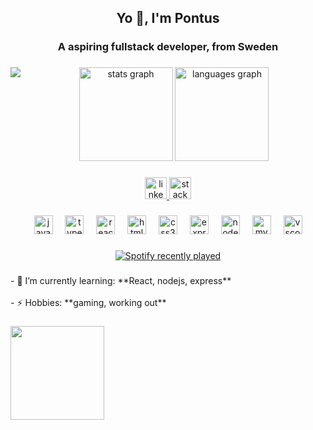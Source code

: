 <h2 align="center">Yo 👋, I'm Pontus</h2>

###

<h3 align="center">A aspiring fullstack developer, from Sweden</h3>

###

<img align="left" src="https://visitor-badge.laobi.icu/badge?page_id=qpohj.qpohj&"  />

###

<div align="center">
  <img src="https://github-readme-stats.vercel.app/api?username=qpohj&hide_title=false&hide_rank=false&show_icons=true&include_all_commits=true&count_private=true&disable_animations=false&theme=dark&locale=en&hide_border=false" height="150" alt="stats graph"  />
  <img src="https://github-readme-stats.vercel.app/api/top-langs?username=qpohj&locale=en&hide_title=false&layout=compact&card_width=320&langs_count=5&theme=dark&hide_border=false" height="150" alt="languages graph"  />
</div>

###

<div align="center">
  <a href="https://www.linkedin.com/in/pontus-eliasson-b2b963222/" target="_blank">
    <img src="https://img.shields.io/static/v1?message=LinkedIn&logo=linkedin&label=&color=0077B5&logoColor=white&labelColor=&style=for-the-badge" height="35" alt="linkedin logo"  />
  </a>
  <a href="https://stackoverflow.com/users/18567085/qpohj" target="_blank">
    <img src="https://img.shields.io/static/v1?message=Stackoverflow&logo=stackoverflow&label=&color=FE7A16&logoColor=white&labelColor=&style=for-the-badge" height="35" alt="stackoverflow logo"  />
  </a>
</div>

###

<div align="center">
  <img src="https://skillicons.dev/icons?i=js" height="30" alt="javascript logo"  />
  <img width="12" />
  <img src="https://skillicons.dev/icons?i=ts" height="30" alt="typescript logo"  />
  <img width="12" />
  <img src="https://skillicons.dev/icons?i=react" height="30" alt="react logo"  />
  <img width="12" />
  <img src="https://skillicons.dev/icons?i=html" height="30" alt="html5 logo"  />
  <img width="12" />
  <img src="https://skillicons.dev/icons?i=css" height="30" alt="css3 logo"  />
  <img width="12" />
  <img src="https://skillicons.dev/icons?i=express" height="30" alt="express logo"  />
  <img width="12" />
  <img src="https://skillicons.dev/icons?i=nodejs" height="30" alt="nodejs logo"  />
  <img width="12" />
  <img src="https://skillicons.dev/icons?i=mysql" height="30" alt="mysql logo"  />
  <img width="12" />
  <img src="https://skillicons.dev/icons?i=vscode" height="30" alt="vscode logo"  />
</div>

###

<div align="center">
  <a href="https://open.spotify.com/user/pontus1a">
    <img src="https://spotify-recently-played-readme.vercel.app/api?user=pontus1a&count=5&unique=false" alt="Spotify recently played"  />
  </a>
</div>

###


<p align="left">- 🌱 I’m currently learning: **React, nodejs, express**<br><br>- ⚡ Hobbies: **gaming, working out**</p>

###

<img align="left" height="150" src="https://i.pinimg.com/originals/1b/45/63/1b456377a9dce67a7dc3630260aa7572.gif"  />

###
